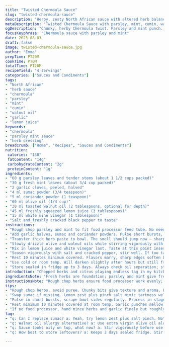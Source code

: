 ```yaml
---
title: "Twisted Chermoula Sauce"
slug: "twisted-chermoula-sauce"
description: "Herby, zesty North African sauce with altered herb balance and a smoky kick. Parsley and mint replace coriander for a fresher green punch. Sumac swapped for cumin powder to add subtle tartness. Olive oil blended with toasted walnut oil adds complexity. Garlic softened to mellow pungency. Lemon juice balanced with a touch of white vinegar. Bright, textured, slightly gritty with visible flecks. Ready in about 20 minutes."
metaDescription: "Twisted Chermoula Sauce with parsley, mint, cumin, walnut oil. Chunky texture, bright, slightly gritty. Fresh herbs, zesty, layered North African flavor. Ready fast."
ogDescription: "Chunky, herby Chermoula twist. Parsley and mint punch. Cumin sharpness, walnut oil silkiness. Bright, textured sauce ready in 20 mins. Fresh taste stays true."
focusKeyphrase: "Chermoula sauce with parsley and mint"
date: 2025-08-03
draft: false
image: twisted-chermoula-sauce.jpg
author: "Emma"
prepTime: PT20M
cookTime: PT0M
totalTime: PT20M
recipeYield: "4 servings"
categories: ["Sauces and Condiments"]
tags:
- "North African"
- "herb sauce"
- "chermoula"
- "parsley"
- "mint"
- "cumin"
- "walnut oil"
- "garlic"
- "lemon juice"
keywords:
- "chermoula"
- "parsley mint sauce"
- "herb dressing"
breadcrumb: ["Home", "Recipes", "Sauces and Condiments"]
nutrition: 
 calories: "130"
 fatContent: "14g"
 carbohydrateContent: "2g"
 proteinContent: "1g"
ingredients:
- "60 g parsley leaves and tender stems (about 1 1/2 cups packed)"
- "30 g fresh mint leaves (about 3/4 cup packed)"
- "2 garlic cloves, peeled, halved"
- "4 ml sumac powder (3/4 teaspoon)"
- "5 ml coriander powder (1 teaspoon)"
- "60 ml olive oil (1/4 cup)"
- "30 ml toasted walnut oil (2 tablespoons, optional for depth)"
- "45 ml freshly squeezed lemon juice (3 tablespoons)"
- "15 ml white wine vinegar (1 tablespoon)"
- "Salt and freshly cracked black pepper to taste"
instructions:
- "Rough chop parsley and mint to fit food processor feed tube. No need for smoothie smoothness — want texture here."
- "Add garlic halves, sumac and coriander powders. Pulse short bursts, not continuous. Should look chunky, not mushy — bits of herbs visible. Scrape sides once."
- "Transfer thick herb paste to bowl. The smell should jump now — sharp lemony, green earthiness; that’s the magic waking up."
- "Slowly drizzle olive and walnut oils while stirring vigorously with a spoon or spatula. Oil coats herb bits; mixture thickens, glosses slightly. Walnut oil brings rustic nuttiness; skip if allergic or unavailable — extra olive oil fine."
- "Mix in lemon juice and white vinegar last. Taste at this point inserts citrus sharpness, balances herb oils."
- "Season vigorously with salt and cracked pepper, stir well. If too tart, add a pinch sugar or more oil; too oily, splash extra lemon or vinegar."
- "Rest 10 minutes minimum covered. Flavors marry, sharp edges soften but freshness remains."
- "Use cold or room temp. Will darken slightly after hours but still fresh green."
- "Store sealed in fridge up to 3 days. Always check oil separation; stir well before using."
introduction: "Chopped herbs and citrus playing endless tag in my kitchen. Chermoula’s gotta have character — too smooth equals bland, overpowered with coriander and cumin, it cramps style. Tried once with all original herbs, ended up with something flat even after hours. Messed with quantities, swapped coriander with mint — surprise freshness kicks in. Sumac instead cumin? No, reverse. Powdered cumin more earthy, sumac’s bright tart pulls different direction. Walnut oil sneaking in silkiness; tough find but worth the effort. Garlic peeled, halved for control; blitz too far and it screams raw. Texture’s king here — not puree but chunky. Rest time? Never skip. Flavors settle; raw garlic flavors snap less, herbs mingle in the oil beautifully. Spoon over grilled fish, use as zesty dip, or dollop on roasted veggies — you’ll see why this little tweak matters."
ingredientsNote: "Fresh herbs are foundation; parsley and mint give fresh, layered green tones. Mint lifts the sauce, adds brightness rarely expected. Coriander leaves sometimes overpower, replaced to balance better. Sumac powder provides subtle lemony tartness minus harshness of pure lemon. Use good-quality fresh lemon juice; bottled tends to dull vibrancy, and skip if too acidic or sour. Walnut oil optional but recommended — adds earthiness contrasting olive oil’s grassy notes. Swap for more olive oil if allergies. Garlic control is crucial — too fine gives chocking burn, chunks deliver roast-worthy mellow punch when rested. Keep quantities flexible; herbs wilt vary in moisture – less oil needed if herbs wet. Salt wisely; seasons while softening harsher herb edges. Fresh cracked pepper bring crisp final touch. White vinegar balances lemon tactile sharpness and helps brightness last longer. A tiny bit of sugar calms edges if sauce feels sharp or raw post blend."
instructionsNote: "Rough chop herbs ensure food processor work evenly; avoid stuck clumps. Pulse short and check consistency frequently; over-processing makes gray, bland mush. Scrape sides to integrate stubborn pieces and expose hidden aromas from stuck herbs. Mixing oils slowly is about emulsify — coating herb surface, turning paste glossy, silkier, easier on palate. Don’t dump all oil at once or it will pool separately. Citrus acids last step brightens, preserves color but too early and flavors harsh. Stir vigorously after acid addition — helps break oil into small droplets trapped by herb fibers. Rest period essential; raw garlic mellow out, oil binds herbs releasing fuller flavor. Test season after rest; sauce changes taste once settled. Cold storage thickens sauce, stir gently to loosen. Use within 3 days to avoid herb oxidation and off flavors. For longer storage, freeze in ice cube trays and defrost small portions."
tips:
- "Rough chop herbs, avoid puree. Chunky bits give texture and aroma. Blitz too long and it turns gray, dull. Garlic chunks matter; halved not minced. Too fine, burns out raw harshness. Resting sauce softens that sharp edge, mellows flavors over minutes. Use cold oil, add slowly in thin streams. Emulsify by stir, not dump; coating herb particles changes mouthfeel entirely."
- "Swap sumac if missing. Lemon zest plus pinch salt mimic tartness well enough. Walnut oil optional but brings nutty silkiness contrast to olive’s grassy notes. Allergic? Extra olive oil works fine. For nut-free silkiness, avocado oil substitute works; milder but similar texture. Acidity balance crucial: lemon juice vs white vinegar shifts brightness. Adjust after blending, not before. Pinch sugar calms too sharp citrus snap."
- "Pulse in short bursts, scrape bowl sides regularly. Process in stages to avoid clumps, stuck herbs somewhere dry or wet. If sauce looks oily on top, add finely ground bread crumbs or ground almonds. Thickens, adds body without diluting taste. Texture not puree; usable chunky herb paste. Keep herbs drier if possible; wet herbs need less oil. Salt gradually, it softens herb bite and rounds flavors. Fresh cracked pepper last step adds snap, texture."
- "Rest minimum 10 minutes covered at room temp. Garlic punches mellow out, herbs mingle with oil. Flavor unfolds and rounds. Store up to 3 days sealed in fridge; stir before using as oil separates. Cold thickens sauce; loosen with gentle stir or splash lemon juice. Freeze in ice cube trays for longer storage. Defrost small portions; avoid thaw/refreeze cycles to prevent loss of freshness and texture."
- "If no food processor, hand mince herbs and garlic finely but roughly. Takes longer but control over size of bits. Keep rough bits visible. Raw garlic chunks soften from resting rather than blending smooth. Watch moisture level; adjust oil slowly. Sauce can be loose if too wet. Taste mid prep; balancing acidity and oils can save uneven herb quality or dryness. Use as dip, marinade, or drizzle on grilled meats, veggies — versatile bright punch."
faq:
- "q: Can I replace sumac? a: Yeah, try lemon zest plus salt pinch. Not exact but close brightness. Also, sumac can be swapped with mild lemon powder or citric acid if desperate. Flavors shift slightly but sauce stays balanced."
- "q: Walnut oil allergy alternative? a: Use extra virgin olive oil alone or avocado oil for silky texture. Olive oil brings green grassy notes but avocado adds creaminess without nuts. Skip oil swap if cannot tolerate."
- "q: Sauce looks oily on top, what now? a: Stir vigorously before use. If still separates, mix in tablespoon ground almonds or bread crumbs to thicken. Resting also helps oils bind. Avoid pouring all oil quickly during blending to prevent pooling."
- "q: How best to store leftovers? a: Keeps 3 days sealed fridge. Stir before use, oil may separate. Freezing small portions works; thaw in fridge or cold water. Avoid repeated thawing. Rest again post thaw to restore texture and meld flavors."

---
```


